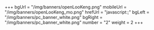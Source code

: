+++
bgUrl = "/img/banners/openLooKeng.png"
mobileUrl = "/img/banners/openLooKeng_mo.png"
hrefUrl = "javascript:;"
bgLeft = "/img/banners/pc_banner_white.png"
bgRight = "/img/banners/pc_banner_white.png"
number = "2"
weight =  2
+++
